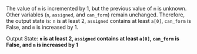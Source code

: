 The value of `m` is incremented by 1, but the previous value of `m` is unknown. Other variables (`n`, `assigned`, and `can_form`) remain unchanged. Therefore, the output state is: `n` is at least 2, `assigned` contains at least `a[0]`, `can_form` is False, and `m` is increased by 1.

Output State: **`n` is at least 2, `assigned` contains at least `a[0]`, `can_form` is False, and `m` is increased by 1**